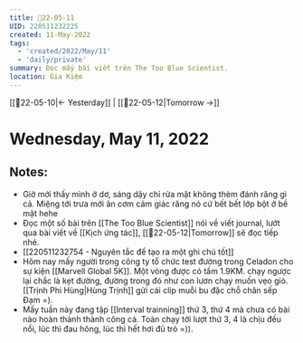 ```yaml
---
title: 📝22-05-11
UID: 220511232225
created: 11-May-2022
tags:
  - 'created/2022/May/11'
  - 'daily/private'
summary: Đọc mấy bài viết trên The Too Blue Scientist.
location: Gia Kiệm
---
```

[[📝22-05-10|<- Yesterday]] | [[📝22-05-12|Tomorrow ->]]
# Wednesday, May 11, 2022

## Notes:
- Giờ mới thấy mình ở dơ, sáng dậy chỉ rửa mặt không thèm đánh răng gì cả. Miệng tới trưa mới ăn cơm cảm giác răng nó cứ bết bết lớp bột ở bề mặt hehe
- Đọc một số bài trên [[The Too Blue Scientist]] nói về viết journal, lướt qua bài viết về [[Kịch ứng tác]], [[📝22-05-12|Tomorrow]] sẽ đọc tiếp nhé.
- [[220511232754 - Nguyên tắc để tạo ra một ghi chú tốt]]
- Hôm nay mấy người trong công ty tổ chức test đường trong Celadon cho sự kiện [[Marvell Global 5K]]. Một vòng được có tầm 1.9KM. chạy ngược lại chắc là kẹt đường, đường trong đó như con lươn chạy muốn vẹo giò. [[Trịnh Phi Hùng|Hùng Trịnh]] gửi cái clip muỗi bu đặc chỗ chân sếp Đạm =).
- Mấy tuần này đang tập [[Interval trainning]] thứ 3, thứ 4 mà chưa có bài nào hoàn thành thành công cả. Toàn chạy tới lượt thứ 3, 4 là chịu đếu nổi, lúc thì đau hông, lúc thì hết hơi đủ trò =)).



